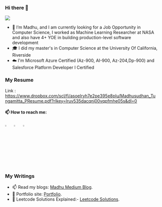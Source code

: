 ### Hi there 👋
![](https://komarev.com/ghpvc/?username=madhuammulu8&label=Profile%20Visits&color=blue&style=for-the-badge)

- 🌱 I’m Madhu, and I am currently looking for a Job Opportunity in Computer Science, I worked as Machine Learning Researcher at NASA and also have 4+ YOE in building production-level software development
- 🎓 I did my master's in Computer Science at the University Of California, Riverside
- ☁️ I'm Microsoft Azure Certified (Az-900, AI-900, Az-204,Dp-900) and Salesforce Platform Developer I Certified

### My Resume
Link : https://www.dropbox.com/scl/fi/asoelryh7e2pe395e8plu/Madhusudhan_Tungamitta_PResume.pdf?rlkey=lruv535dacqnj00vqpfmhe05s&dl=0
  
#### 📫 How to reach me:
 [<img src="https://img.icons8.com/color/48/000000/linkedin.png" width="3.5%"/>](https://www.linkedin.com/in/madhuammulu8/)  &nbsp; 
 [<img src="https://img.icons8.com/fluent/48/000000/facebook-new.png" width="3.5%"/>](https://www.facebook.com/profile.php?id=100012752523684)  &nbsp; 
 [<img src="https://img.icons8.com/fluent/48/000000/instagram-new.png" width="3.5%"/>](https://www.instagram.com/_madhut_/)  &nbsp; 

### My Writings
- 📫 Read my blogs: [Madhu Medium Blog](https://medium.com/@madhuammulu8).
- 🎯 Portfolio site: [Portfolio](https://sites.google.com/view/www-madhusudhantungamitta-com/projects?authuser=0).
- 🔔 Leetcode Solutions Explained:- [Leetcode Solutions](https://leetcode.com/madhuammulu8/).


